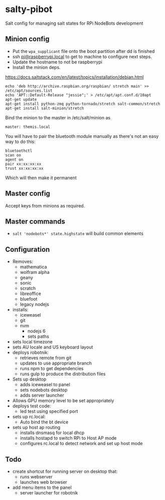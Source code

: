 # salty-pibot
Salt config for managing salt states for RPi NodeBots development

## Minion config

* Put the `wpa_supplicant` file onto the boot partition after dd is finished
* ssh pi@raspberrypi.local to get to machine to configure next steps.
* Update the hostname to not be raspberrypi
* Install the minion deps.

https://docs.saltstack.com/en/latest/topics/installation/debian.html

```
echo 'deb http://archive.raspbian.org/raspbian/ stretch main' >> /etc/apt/sources.list
echo 'APT::Default-Release "jessie";' > /etc/apt/apt.conf.d/10apt
apt-get update
apt-get install python-zmq python-tornado/stretch salt-common/stretch
apt-get install salt-minion/stretch
```

Bind the minion to the master in /etc/salt/minion as

```
master: themis.local
```

You will have to pair the bluetooth module manually as there's not an easy way
to do this:

```
bluetoothctl
scan on
agent on
pair xx:xx:xx:xx
trust xx:xx:xx:xx
```

Which will then make it permanent

## Master config

Accept keys from minions as required.

## Master commands

* `salt 'nodebots*' state.highstate` will build common elements


## Configuration

* Removes:
    * mathematica
    * wolfram alpha
    * geany
    * sonic
    * scratch
    * libreoffice
    * bluefoot
    * legacy nodejs
* installs:
    * iceweasel
    * git
    * nvm
        * nodejs 6
        * sets paths
* sets local timezone
* sets AU locale and US keyboard layout
* deploys robotnik:
    * retrieves remote from git
    * updates to use appropriate branch
	* runs npm to get dependencies
	* runs gulp to produce the distribution files
* Sets up desktop
    * adds iceweasel to panel
    * sets nodebots desktop
    * adds server launcher
* Allows GPU memory level to be set appropriately
* deploys test code:
    * led test using specified port
* sets up rc.local:
    * Auto bind the bt device
* sets up host ap routing
    * installs dnsmasq for local dhcp
    * installs hostapd to switch RPi to Host AP mode
    * configures rc.local to detect network and set up host mode

## Todo

* create shortcut for running server on desktop that:
	* runs webserver
	* launches web browser
* add menu items to the panel
	* server launcher for robotnik
